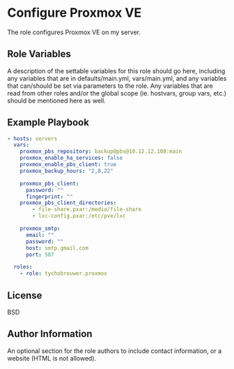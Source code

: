 Configure Proxmox VE
=========

The role configures Proxmox VE on my server.

Role Variables
--------------

A description of the settable variables for this role should go here, including any variables that are in defaults/main.yml, vars/main.yml, and any variables that can/should be set via parameters to the role. Any variables that are read from other roles and/or the global scope (ie. hostvars, group vars, etc.) should be mentioned here as well.

Example Playbook
----------------

```yaml
- hosts: servers
  vars:
    proxmox_pbs_repository: backup@pbs@10.12.12.108:main
    proxmox_enable_ha_services: false
    proxmox_enable_pbs_client: true
    proxmox_backup_hours: "2,8,22"

    proxmox_pbs_client:
      password: ""
      fingerprint: ""
    proxmox_pbs_client_directories:
        - file-share.pxar:/media/file-share
        - lxc-config.pxar:/etc/pve/lxc

    proxmox_smtp:
      email: ""
      password: ""
      host: smtp.gmail.com
      port: 587

  roles:
    - role: tychobrouwer.proxmox
```

License
-------

BSD

Author Information
------------------

An optional section for the role authors to include contact information, or a website (HTML is not allowed).
